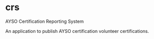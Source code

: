 # crs
AYSO Certification Reporting System

An application to publish AYSO certification volunteer certifications.

